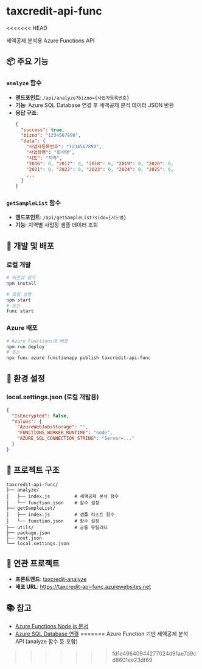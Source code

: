 # taxcredit-api-func
<<<<<<< HEAD

세액공제 분석용 Azure Functions API

## 📦 주요 기능

### `analyze` 함수
- **엔드포인트**: `/api/analyze?bizno={사업자등록번호}`
- **기능**: Azure SQL Database 연결 후 세액공제 분석 데이터 JSON 반환
- **응답 구조**:
  ```json
  {
    "success": true,
    "bizno": "1234567890",
    "data": {
      "사업자등록번호": "1234567890",
      "사업장명": "회사명",
      "시도": "지역",
      "2016": 0, "2017": 0, "2018": 0, "2019": 0, "2020": 0,
      "2021": 0, "2022": 0, "2023": 0, "2024": 0, "2025": 0,
      ...
    }
  }
  ```

### `getSampleList` 함수
- **엔드포인트**: `/api/getSampleList?sido={시도명}`
- **기능**: 지역별 사업장 샘플 데이터 조회

## 🚀 개발 및 배포

### 로컬 개발
```bash
# 의존성 설치
npm install

# 로컬 실행
npm start
# 또는
func start
```

### Azure 배포
```bash
# Azure Functions에 배포
npm run deploy
# 또는
npx func azure functionapp publish taxcredit-api-func
```

## 🔧 환경 설정

### local.settings.json (로컬 개발용)
```json
{
  "IsEncrypted": false,
  "Values": {
    "AzureWebJobsStorage": "",
    "FUNCTIONS_WORKER_RUNTIME": "node",
    "AZURE_SQL_CONNECTION_STRING": "Server=..."
  }
}
```

## 📁 프로젝트 구조

```
taxcredit-api-func/
├── analyze/
│   ├── index.js         # 세액공제 분석 함수
│   └── function.json    # 함수 설정
├── getSampleList/
│   ├── index.js         # 샘플 리스트 함수
│   └── function.json    # 함수 설정
├── utils/               # 공통 유틸리티
├── package.json
├── host.json
└── local.settings.json
```

## 🔗 연관 프로젝트

- **프론트엔드**: [taxcredit-analyze](https://github.com/naub5k/taxcredit-analyze)
- **배포 URL**: https://taxcredit-api-func.azurewebsites.net

## 📚 참고

- [Azure Functions Node.js 문서](https://docs.microsoft.com/en-us/azure/azure-functions/functions-reference-node)
- [Azure SQL Database 연결](https://docs.microsoft.com/en-us/azure/azure-sql/) 
=======
Azure Function 기반 세액공제 분석 API (analyze 함수 등 포함)
>>>>>>> fd1e49640944277024d91ae7d9cd8601ee23df69
